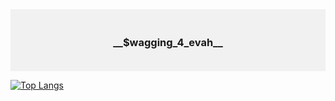 <div style="background-color: #f1f1f1; text-align:center; text-color: chocolate; padding: 20px;">
  <h3>__$wagging_4_evah__</h3>
</div>

[![Top Langs](https://github-readme-stats-git-masterrstaa-rickstaa.vercel.app/api/top-langs/?username=ElPettego)](https://github.com/anuraghazra/github-readme-stats)
